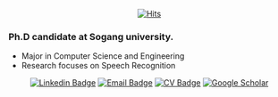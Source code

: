 <div align=center>

  
  
[![Hits](https://hits.seeyoufarm.com/api/count/incr/badge.svg?url=https%3A%2F%2Fgithub.com%2Findra622&count_bg=%2379C83D&title_bg=%23555555&icon=&icon_color=%23E7E7E7&title=hits&edge_flat=false)](https://hits.seeyoufarm.com)

</div>

### Ph.D candidate at Sogang university.
* Major in Computer Science and Engineering
* Research focuses on Speech Recognition


<div align=center>

[![Linkedin Badge](https://img.shields.io/badge/-LinkedIn-blue?style=flat-square&logo=Linkedin&logoColor=white)](https://www.linkedin.com/in/parkhosung/)
[![Email Badge](https://img.shields.io/badge/Mail-d14836?style=flat-square&logo=Gmail&logoColor=white)](mailto:hosungpark@sogang.ac.kr)
[![CV Badge](https://img.shields.io/badge/-CV-brightgreen?style=flat-square&logo=Github&logoColor=white)](https://indra622.github.io/misc/Hosung_CV.pdf)
[![Google Scholar](https://img.shields.io/badge/-Scholar-blueviolet?style=flat-square&logo=googlescholar&logoColor=white)](https://scholar.google.com/citations?hl=ko&user=C04T12QAAAAJ&view_op=list_works)

</div>
<!--
| <img align="center" src="https://github-readme-stats.vercel.app/api?username=indra622&show_icons=true&include_all_commits=true&theme=buefy&hide_border=true" alt="Kyome22's github stats" /> | <img align="center" src="https://github-readme-stats.vercel.app/api/top-langs/?username=indra622&layout=compact&theme=buefy&hide_border=true" /> |
| ----- | ----- |
-->
<!--
**indra622/indra622** is a ✨ _special_ ✨ repository because its `README.md` (this file) appears on your GitHub profile.

Here are some ideas to get you started:

- 🔭 I’m currently working on ...
- 🌱 I’m currently learning ...
- 👯 I’m looking to collaborate on ...
- 🤔 I’m looking for help with ...
- 💬 Ask me about ...
- 📫 How to reach me: ...
- 😄 Pronouns: ...
- ⚡ Fun fact: ...
-->
